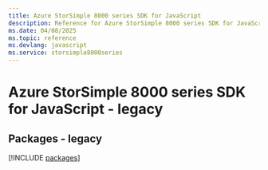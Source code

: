 ```yaml
---
title: Azure StorSimple 8000 series SDK for JavaScript
description: Reference for Azure StorSimple 8000 series SDK for JavaScript
ms.date: 04/08/2025
ms.topic: reference
ms.devlang: javascript
ms.service: storsimple8000series
---
```

# Azure StorSimple 8000 series SDK for JavaScript - legacy
## Packages - legacy
[!INCLUDE [packages](storsimple-8000-series-index.md)]